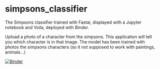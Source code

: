 # simpsons_classifier
The Simpsons classifier trained with Fastai, displayed with a Jupyter notebook and Voila, deployed with Binder.

Upload a photo of a character from the simpsons. This application will tell you which character is in that image. The model has been trained with photos the simpsons characters (so it not supposed to work with paintings, animals...)

[![Binder](https://mybinder.org/badge_logo.svg)](https://mybinder.org/v2/gh/segadeds/simpsons_classifier/HEAD?urlpath=%2Fvoila%2Frender%2Fthe-simpsons-character-classifier.ipynb)
